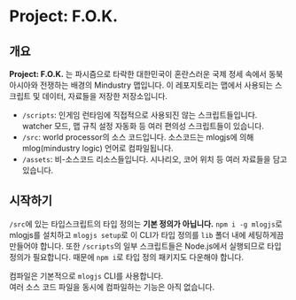 # Project: F.O.K.

## 개요

**Project: F.O.K.** 는 파시즘으로 타락한 대한민국이 혼란스러운 국제 정세 속에서 동북아시아와 전쟁하는 배경의 Mindustry 맵입니다.
이 레포지토리는 맵에서 사용되는 스크립트 및 데이터, 자료들을 저장한 저장소입니다.

- `/scripts`: 인게임 런타임에 직접적으로 사용되진 않는 스크립트들입니다. watcher 모드, 맵 규칙 설정 자동화 등 여러 편의성 스크립트들이 있습니다.
- `/src`: world processor의 소스 코드입니다. 소스코드는 mlogjs에 의해 mlog(mindustry logic) 언어로 컴파일됩니다.
- `/assets`: 비-소스코드 리소스들입니다. 시나리오, 코어 위치 등 여러 자료들을 담고 있습니다.

## 시작하기

`/src`에 있는 타입스크립트의 타입 정의는 **기본 정의가 아닙니다.** `npm i -g mlogjs`로 mlogjs를 설치하고 `mlogjs setup`로 이 CLI가 타입 정의를 `lib` 폴더 내에 세팅하게끔 만들어야 합니다. 또한 `/scripts`의 일부 스크립트들은 Node.js에서 실행되므로 타입 정의가 필요합니다. 때문에 `npm i`로 타입 정의 패키지도 다운해야 합니다.

컴파일은 기본적으로 `mlogjs` CLI를 사용합니다.  
여러 소스 코드 파일을 동시에 컴파일하는 기능은 아직 없습니다.
